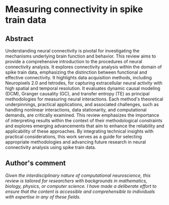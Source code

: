 # Measuring connectivity in spike train data
## Abstract

Understanding neural connectivity is pivotal for investigating the mechanisms underlying brain function and behavior. This review aims to provide a comprehensive introduction to the procedures of neural connectivity analysis. It explores connectivity analysis within the domain of spike train data, emphasizing the distinction between functional and effective connectivity. It highlights data acquisition methods, including Neuropixels 2.0 and tetrodes, for capturing extracellular neural activity with high spatial and temporal resolution. It evaluates dynamic causal modeling (DCM), Granger causality (GC), and transfer entropy (TE) as principal methodologies for measuring neural interactions. Each method's theoretical underpinnings, practical applications, and associated challenges, such as handling nonlinear interactions, data stationarity, and computational demands, are critically examined. This review emphasizes the importance of interpreting results within the context of their methodological constraints and explores emerging advancements that aim to enhance the reliability and applicability of these approaches. By integrating technical insights with practical considerations, this work serves as a guide for selecting appropriate methodologies and advancing future research in neural connectivity analysis using spike train data.

## Author's comment

*Given the interdisciplinary nature of computational neuroscience, this review is tailored for researchers with backgrounds in mathematics, biology, physics, or computer science. I have made a deliberate effort to ensure that the content is accessible and comprehensible to individuals with expertise in any of these fields.*

